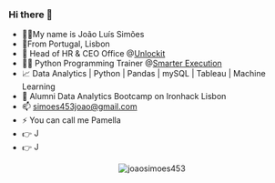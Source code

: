 ### Hi there 👋
- 🧔🏽My name is João Luís Simões
- 📍From Portugal, Lisbon
- 💼 Head of HR & CEO Office @[Unlockit](https://unlockit.io)
- 👨‍🏫 Python Programming Trainer @[Smarter Execution](https://smarterexecution.pt/)
- 📈 Data Analytics | Python | Pandas | mySQL | Tableau | Machine Learning
- 🌱 Alumni Data Analytics Bootcamp on Ironhack Lisbon
- 📫 simoes453joao@gmail.com
- ⚡ You can call me Pamella
- 👉 <a href='https://www.linkedin.com/in/joaolfssimoes/' target="_blank"><img alt='Joao Simoes Linkedin' width = '15' src="https://raw.githubusercontent.com/rahuldkjain/github-profile-readme-generator/master/src/images/icons/Social/linked-in-alt.svg"></a>
- 👉 <a href='https://public.tableau.com/app/profile/joao.simoes7177' target="_blank"><img alt='Joao Simoes Linkedin' width = '15' src="https://avatars.githubusercontent.com/u/828667?s=200&v=4"></a>


<p align="center"> <img src="https://komarev.com/ghpvc/?username=joaosimoes453&label=Profile%20views&color=0e75b6&style=flat" alt="joaosimoes453" /> </p>


<!--
**joaosimoes453/joaosimoes453** is a ✨ _special_ ✨ repository because its `README.md` (this file) appears on your GitHub profile.

Here are some ideas to get you started:
- 
- 🔭 I’m currently working on ...
- 🌱 I’m currently at Data Analytics Bootcamp on Ironhack Lisbon
- 💬 Ask me about ...
- 📫 How to reach me: simoes453joao@gmail.com
- ⚡ Fun fact: my nickname is pamella and most of the people thinks it's my real name
-->
